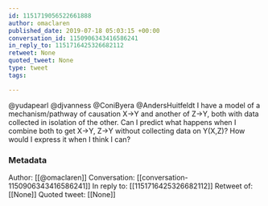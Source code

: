 ```yaml
---
id: 1151719056522661888
author: omaclaren
published_date: 2019-07-18 05:03:15 +00:00
conversation_id: 1150906343416586241
in_reply_to: 1151716425326682112
retweet: None
quoted_tweet: None
type: tweet
tags:

---
```


@yudapearl @djvanness @ConiByera @AndersHuitfeldt I have a model of a mechanism/pathway of causation X-&gt;Y and another of Z-&gt;Y, both with data collected in isolation of the other. Can I predict what happens when I combine both to get X-&gt;Y, Z-&gt;Y without collecting data on Y(X,Z)? How would I express it when I think I can?

### Metadata

Author: [[@omaclaren]]
Conversation: [[conversation-1150906343416586241]]
In reply to: [[1151716425326682112]]
Retweet of: [[None]]
Quoted tweet: [[None]]
